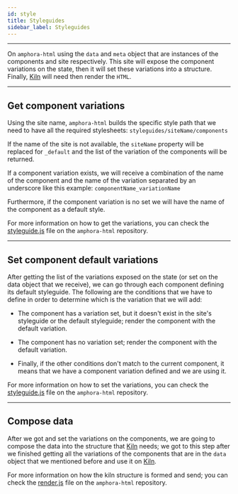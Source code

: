 ```yaml
---
id: style
title: Styleguides
sidebar_label: Styleguides
---
```


---


On `amphora-html` using the `data` and `meta` object that are instances of the components and site respectively. This site will expose the component variations on the state, then it will set these variations into a structure. Finally, [Kiln](https://docs.clayplatform.com/clay-kiln) will need then render the `HTML`. 

---

## Get component variations

Using the site name, `amphora-html` builds the specific style path that we need to have all the required stylesheets: 
`styleguides/siteName/components` 

If the name of the site is not available, the `siteName` property will be replaced for `_default` and the list of the variation of the components will be returned.

If a component variation exists, we will receive a combination of the name of the component and the name of the variation separated by an underscore like this example: `componentName_variationName`

Furthermore, if the component variation is no set we will have the name of the component as a default style.

For more information on how to get the variations, you can check the [styleguide.js](https://github.com/clay/amphora-html/blob/master/lib/styleguide.js) file on the `amphora-html` repository.

---

## Set component default variations

After getting the list of the variations exposed on the state (or set on the data object that we receive), we can go through each component defining its default styleguide. The following are the conditions that we have to define in order to determine which is the variation that we will add:

- The component has a variation set, but it doesn't exist in the site's styleguide or the default styleguide; render the component with the default variation.

- The component has no variation set; render the component with the default variation.

- Finally, if the other conditions don't match to the current component, it means that we have a component variation defined and we are using it.

For more information on how to set the variations, you can check the [styleguide.js](https://github.com/clay/amphora-html/blob/master/lib/styleguide.js) file on the `amphora-html` repository.

---

## Compose data

After we got and set the variations on the components, we are going to compose the data into the structure that [Kiln](https://docs.clayplatform.com/clay-kiln/) needs; we got to this step after we finished getting all the variations of the components that are in the `data` object that we mentioned before and use it on [Kiln](https://docs.clayplatform.com/clay-kiln/).

For more information on how the kiln structure is formed and send; you can check the [render.js](https://github.com/clay/amphora-html/blob/master/lib/render.js) file on the `amphora-html` repository.
